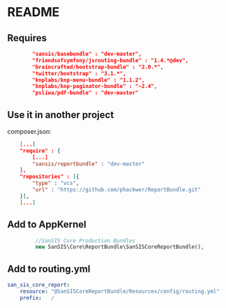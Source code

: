# README

## Requires

```json
        "sansis/basebundle" : "dev-master",
        "friendsofsymfony/jsrouting-bundle" : "1.4.*@dev",
        "braincrafted/bootstrap-bundle" : "2.0.*",
        "twitter/bootstrap" : "3.1.*",
        "knplabs/knp-menu-bundle" : "1.1.2",
        "knplabs/knp-paginator-bundle" : "~2.4",
        "psliwa/pdf-bundle" : "dev-master"
```
        
## Use it in another project

composer.json:
```json
    [...]
    "require" : {
        [...]
        "sansis/reportbundle" : "dev-master"
    },
    "repositories" : [{
        "type" : "vcs",
        "url" : "https://github.com/phackwer/ReportBundle.git"
    }],
    [...]
```

## Add to AppKernel

```php
         //SanSIS Core Production Bundles
         new SanSIS\Core\ReportBundle\SanSISCoreReportBundle(),
```

## Add to routing.yml

```yml
san_sis_core_report:
    resource: "@SanSISCoreReportBundle/Resources/config/routing.yml"
    prefix:   /
```
